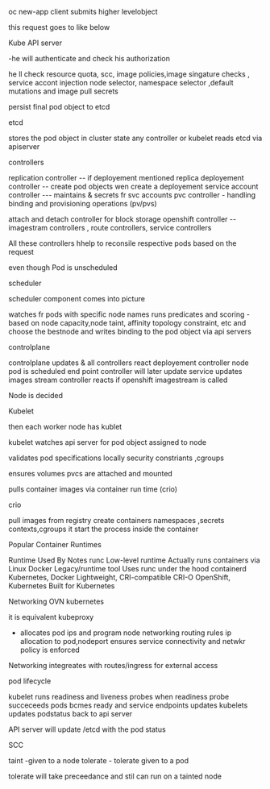 oc new-app
client submits higher levelobject

this request goes to like below

Kube API server

 -he will authenticate and check his authorization

he ll check resource quota, scc, image policies,image singature checks , service accont injection
node selector, namespace selector ,default mutations and image pull secrets


persist final pod object to etcd



etcd 

stores the pod object in cluster state
any controller or kubelet reads etcd via apiserver


controllers 

replication controller -- if deployement mentioned replica
deployement controller -- create pod objects wen create a deployement
service account controller --- maintains & secrets fr svc accounts
pvc controller   - handling binding and provisioning operations (pv/pvs)

attach and detach controller for block storage 
openshift controller -- imagestram controllers , route controllers, service controllers

All these controllers hhelp to reconsile respective pods based on the request


even though
Pod is unscheduled

scheduler 

scheduler component comes into picture

watches fr pods with specific node names
runs predicates and scoring - based on node capacity,node taint, affinity
topology constraint, etc and choose the bestnode and writes binding to the pod object via api servers

controlplane 

controlplane updates & all controllers react
deployement controller node pod is scheduled
end point controller will later update service updates
images stream controller reacts if openshift imagestream is called

Node is decided


Kubelet


then each worker node has kublet

kubelet watches api server for pod object assigned to node

validates pod specifications locally security constriants ,cgroups

ensures volumes pvcs are attached and mounted

pulls container images via container run time (crio)

crio

pull images from registry
create containers namespaces ,secrets contexts,cgroups
it start the process inside the container

 

Popular Container Runtimes

Runtime	         Used By	                Notes
runc	       Low-level runtime	     Actually runs containers via Linux
Docker	       Legacy/runtime tool	     Uses runc under the hood
containerd	   Kubernetes, Docker	     Lightweight, CRI-compatible
CRI-O	       OpenShift, Kubernetes   	Built for Kubernetes 



Networking OVN kubernetes

it is equivalent kubeproxy
- allocates pod ips and program node networking
routing rules ip allocation to pod,nodeport
ensures service connectivity and netwkr policy is enforced

Networking integreates with routes/ingress for external access



pod lifecycle

kubelet runs readiness and liveness  probes
when readiness probe succeceeds pods bcmes ready and service endpoints updates
kubelets updates podstatus back to api server


API server will update /etcd with the pod status



SCC

taint  -given to a node
tolerate - tolerate given to a pod

tolerate will take preceedance and stil can run on a tainted node

